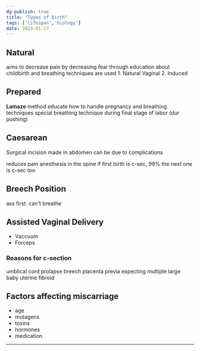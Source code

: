 ```yaml
---
dg-publish: true
title: "Types of Birth"
tags: ['lifespan','biology']
date: 2023-01-17
---
```


## Natural 
aims to decrease pain by decreasing fear through education about childbirth and breathing techniques are used
	1. Natural Vaginal 
	2. Induced 

## Prepared
**Lamaze** method
educate how to handle pregnancy and breathing techniques
special breathing technique during final stage of labor (dur pushing)

## Caesarean 
Surgical 
incision made in abdomen
can be due to complications

reduces pain 
anesthesia in the spine
if first birth is c-sec, 99% the next one is c-sec too
## Breech Position
ass first. can't breathe

## Assisted Vaginal Delivery
- Vaccuum 
- Forceps

### Reasons for c-section
umblical cord prolapse
breech
placenta previa 
expecting multiple
large baby
uterine fibroid 

## Factors affecting miscarriage
- age
- mutagens
- toxins
- hormones
- medication
---

